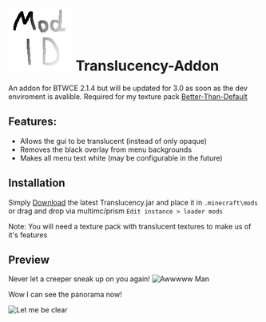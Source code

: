 # ![logo](https://github.com/BTW-Community/Translucency-Addon/blob/main/main/resources/translucency/icon.png) Translucency-Addon
An addon for BTWCE 2.1.4 but will be updated for 3.0 as soon as the dev enviroment is avalible. Required for my texture pack [Better-Than-Default](https://github.com/Polar-Onyx/Better-Than-Default/)

## Features:
- Allows the gui to be translucent (instead of only opaque)
- Removes the black overlay from menu backgrounds
- Makes all menu text white (may be configurable in the future)

## Installation
Simply [Download](https://github.com/BTW-Community/Translucency-Addon/releases/) the latest Translucency.jar and place it in ``.minecraft\mods`` or drag and drop via multimc/prism ``Edit instance > loader mods``

Note: You will need a texture pack with translucent textures to make us of it's features

## Preview
Never let a creeper sneak up on you again!
![Awwwww Man](https://github.com/BTW-Community/Translucency-Addon/assets/72043633/03e543c9-9435-4699-99b2-bf3851ec97d2)

Wow I can see the panorama now!

![Let me be clear](https://github.com/BTW-Community/Translucency-Addon/assets/72043633/8e1031d2-4fe2-459f-b9e4-4cc9e39cee8c)
